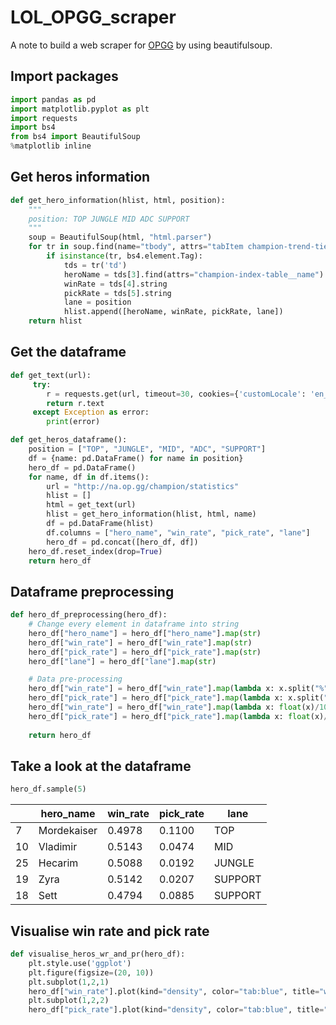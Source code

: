 # LOL_OPGG_scraper
A note to build a web scraper for [OPGG](http://na.op.gg/champion/statistics) by using beautifulsoup.

## Import packages
```python
import pandas as pd
import matplotlib.pyplot as plt
import requests
import bs4
from bs4 import BeautifulSoup
%matplotlib inline
```

## Get heros information
```python
def get_hero_information(hlist, html, position):
    """
    position: TOP JUNGLE MID ADC SUPPORT
    """
    soup = BeautifulSoup(html, "html.parser")
    for tr in soup.find(name="tbody", attrs="tabItem champion-trend-tier-{}".format(position)).children:
        if isinstance(tr, bs4.element.Tag):
            tds = tr('td')
            heroName = tds[3].find(attrs="champion-index-table__name").string
            winRate = tds[4].string
            pickRate = tds[5].string
            lane = position
            hlist.append([heroName, winRate, pickRate, lane])
    return hlist
```

## Get the dataframe
```python
def get_text(url):
     try:
        r = requests.get(url, timeout=30, cookies={'customLocale': 'en_US'})
        return r.text
     except Exception as error:
        print(error)

def get_heros_dataframe():
    position = ["TOP", "JUNGLE", "MID", "ADC", "SUPPORT"]
    df = {name: pd.DataFrame() for name in position}
    hero_df = pd.DataFrame()
    for name, df in df.items():
        url = "http://na.op.gg/champion/statistics"
        hlist = []
        html = get_text(url)
        hlist = get_hero_information(hlist, html, name)
        df = pd.DataFrame(hlist)
        df.columns = ["hero_name", "win_rate", "pick_rate", "lane"]
        hero_df = pd.concat([hero_df, df])
    hero_df.reset_index(drop=True)
    return hero_df
```

## Dataframe preprocessing
```python
def hero_df_preprocessing(hero_df):
    # Change every element in dataframe into string
    hero_df["hero_name"] = hero_df["hero_name"].map(str)
    hero_df["win_rate"] = hero_df["win_rate"].map(str)
    hero_df["pick_rate"] = hero_df["pick_rate"].map(str)
    hero_df["lane"] = hero_df["lane"].map(str)

    # Data pre-processing
    hero_df["win_rate"] = hero_df["win_rate"].map(lambda x: x.split("%")[0])
    hero_df["pick_rate"] = hero_df["pick_rate"].map(lambda x: x.split("%")[0])
    hero_df["win_rate"] = hero_df["win_rate"].map(lambda x: float(x)/100)
    hero_df["pick_rate"] = hero_df["pick_rate"].map(lambda x: float(x)/100)
    
    return hero_df
```

## Take a look at the dataframe
```python
hero_df.sample(5)
```

|| hero_name | win_rate | pick_rate | lane |
| --- | --- | --- | --- | --- |
| 7 | Mordekaiser | 0.4978 | 0.1100 | TOP |
| 10 | Vladimir | 0.5143 | 0.0474 | MID |
| 25 | Hecarim | 0.5088 | 0.0192 | JUNGLE |
| 19 | Zyra | 0.5142 | 0.0207 | SUPPORT |
| 18 | Sett | 0.4794 | 0.0885 | SUPPORT |

## Visualise win rate and pick rate
```python
def visualise_heros_wr_and_pr(hero_df):
    plt.style.use('ggplot')
    plt.figure(figsize=(20, 10))
    plt.subplot(1,2,1)
    hero_df["win_rate"].plot(kind="density", color="tab:blue", title="win rate")
    plt.subplot(1,2,2)
    hero_df["pick_rate"].plot(kind="density", color="tab:blue", title="pick rate")
```
